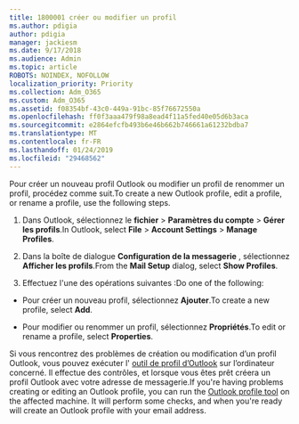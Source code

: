 ```yaml
---
title: 1800001 créer ou modifier un profil
ms.author: pdigia
author: pdigia
manager: jackiesm
ms.date: 9/17/2018
ms.audience: Admin
ms.topic: article
ROBOTS: NOINDEX, NOFOLLOW
localization_priority: Priority
ms.collection: Adm_O365
ms.custom: Adm_O365
ms.assetid: f08354bf-43c0-449a-91bc-85f76672550a
ms.openlocfilehash: ff0f3aaa479f98a8ead4f11a5fed40e05d6b3aca
ms.sourcegitcommit: e2864efcfb493b6e46b662b746661a61232bdba7
ms.translationtype: MT
ms.contentlocale: fr-FR
ms.lasthandoff: 01/24/2019
ms.locfileid: "29468562"
---
```

<span data-ttu-id="f3603-102">Pour créer un nouveau profil Outlook ou modifier un profil de renommer un profil, procédez comme suit.</span><span class="sxs-lookup"><span data-stu-id="f3603-102">To create a new Outlook profile, edit a profile, or rename a profile, use the following steps.</span></span>
  
1. <span data-ttu-id="f3603-103">Dans Outlook, sélectionnez le **fichier** \> **Paramètres du compte** \> **Gérer les profils**.</span><span class="sxs-lookup"><span data-stu-id="f3603-103">In Outlook, select **File** \> **Account Settings** \> **Manage Profiles**.</span></span>
    
2. <span data-ttu-id="f3603-104">Dans la boîte de dialogue **Configuration de la messagerie** , sélectionnez **Afficher les profils**.</span><span class="sxs-lookup"><span data-stu-id="f3603-104">From the **Mail Setup** dialog, select **Show Profiles**.</span></span>
    
3. <span data-ttu-id="f3603-105">Effectuez l'une des opérations suivantes :</span><span class="sxs-lookup"><span data-stu-id="f3603-105">Do one of the following:</span></span>
    
  - <span data-ttu-id="f3603-106">Pour créer un nouveau profil, sélectionnez **Ajouter**.</span><span class="sxs-lookup"><span data-stu-id="f3603-106">To create a new profile, select **Add**.</span></span>
    
  - <span data-ttu-id="f3603-107">Pour modifier ou renommer un profil, sélectionnez **Propriétés**.</span><span class="sxs-lookup"><span data-stu-id="f3603-107">To edit or rename a profile, select **Properties**.</span></span>
    
<span data-ttu-id="f3603-p101">Si vous rencontrez des problèmes de création ou modification d’un profil Outlook, vous pouvez exécuter l' [outil de profil d’Outlook](https://aka.ms/SaRA-OutlookSetupProfile) sur l’ordinateur concerné. Il effectue des contrôles, et lorsque vous êtes prêt créera un profil Outlook avec votre adresse de messagerie.</span><span class="sxs-lookup"><span data-stu-id="f3603-p101">If you're having problems creating or editing an Outlook profile, you can run the [Outlook profile tool](https://aka.ms/SaRA-OutlookSetupProfile) on the affected machine. It will perform some checks, and when you're ready will create an Outlook profile with your email address.</span></span> 
  

